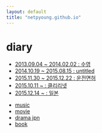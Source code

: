```yaml
---
layout: default
title: "netpyoung.github.io"
---
```


# diary

* [2013.09.04 ~ 2014.02.02 : 수영 ](swim_20130904)
* [2014.10.19 ~ 2015.08.15 : untitled]()
* [2015.11.30 ~ 2015.12.22 : 운전면허](driving_licence_20151130)
* [2015.10.11 ~ : 클리리넷](clarinet_20150826)
* [2015.12.14 ~ : 일본](japan_20151214)


<ul>
<li><a href="/diary/music"><i class="fa fa-music"></i> music</a></li>
<li><a href="/diary/movie"><i class="fa fa-film"></i> movie</a></li>
<li><a href="/diary/drama_jpn"><i class="fa fa-video-camera"></i> drama jpn</a></li>
<li><a href="/diary/book"><i class="fa fa-book"></i> book</a></li>
</ul>
